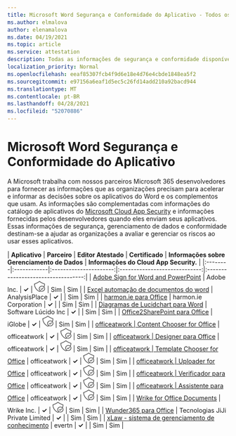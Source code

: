 ```yaml
---
title: Microsoft Word Segurança e Conformidade do Aplicativo - Todos os Aplicativos
ms.author: elmalova
author: elenamalova
ms.date: 04/19/2021
ms.topic: article
ms.service: attestation
description: Todas as informações de segurança e conformidade disponíveis para todos os Microsoft Word aplicativos.
localization_priority: Normal
ms.openlocfilehash: eeaf85307fcb4f9d6e18e4d76e4cbde1848ea5f2
ms.sourcegitcommit: e97156a6eaf1d5ec5c26fd14add210a92bacd944
ms.translationtype: MT
ms.contentlocale: pt-BR
ms.lasthandoff: 04/28/2021
ms.locfileid: "52070886"
---
```

# <a name="microsoft-word-app-security-and-compliance"></a>Microsoft Word Segurança e Conformidade do Aplicativo

A Microsoft trabalha com nossos parceiros Microsoft 365 desenvolvedores para fornecer as informações que as organizações precisam para acelerar e informar as decisões sobre os aplicativos do Word e os complementos que usam. As informações são complementadas com informações do catálogo de aplicativos do [Microsoft Cloud App Security](https://www.microsoft.com/en-us/enterprise-mobility-security/cloud-app-security) e informações fornecidas pelos desenvolvedores quando eles enviam seus aplicativos. Essas informações de segurança, gerenciamento de dados e conformidade destinam-se a ajudar as organizações a avaliar e gerenciar os riscos ao usar esses aplicativos.

| **Aplicativo** | **Parceiro** | **Editor Atestado** | **Certificado** | **Informações sobre Gerenciamento de Dados** | **Informações do Cloud App Security.** |
|:--------|:------------|:----------------------:|:-----------------------------:|:----------------------------------:|
| [Adobe Sign for Word and PowerPoint](./adobe-inc-sign-for-word-and-powerpoint.md) | Adobe Inc. | **✓** | <img alt="Certified application badge" src="../media/certified-badge.png" height="25" width="25" /> | Sim | Sim |
| [Excel automação de documentos do word](./analysisplace-excel-to-word-document-automation.md) | AnalysisPlace | **✓** |  | Sim | Sim |
| [harmon.ie para Office](./harmonie-corporation-for-office.md) | harmon.ie Corporation | **✓** |  | Sim | Sim |
| [Diagramas de Lucidchart para Word](./lucid-software-inc-lucidchart-diagrams-for-word.md) | Software Lúcido Inc | **✓** |  | Sim | Sim |
| [Office2SharePoint para Office](./iglobe-office2sharepoint-for-office.md) | iGlobe | **✓** | <img alt="Certified application badge" src="../media/certified-badge.png" height="25" width="25" /> | Sim | Sim |
| [officeatwork | Content Chooser for Office](./officeatwork-officeatworkcontent-chooser-for-office.md) | officeatwork | **✓** | <img alt="Certified application badge" src="../media/certified-badge.png" height="25" width="25" /> | Sim | Sim |
| [officeatwork | Designer para Office](./officeatwork-officeatworkdesigner-for-office.md) | officeatwork | **✓** | <img alt="Certified application badge" src="../media/certified-badge.png" height="25" width="25" /> | Sim | Sim |
| [officeatwork | Template Chooser for Office](./officeatwork-officeatworktemplate-chooser-for-office.md) | officeatwork | **✓** | <img alt="Certified application badge" src="../media/certified-badge.png" height="25" width="25" /> | Sim | Sim |
| [officeatwork | Uploader for Office](./officeatwork-officeatworkuploader-for-office.md) | officeatwork | **✓** | <img alt="Certified application badge" src="../media/certified-badge.png" height="25" width="25" /> | Sim | Sim |
| [officeatwork | Verificador para Office](./officeatwork-officeatworkverifier-for-office.md) | officeatwork | **✓** | <img alt="Certified application badge" src="../media/certified-badge.png" height="25" width="25" /> | Sim | Sim |
| [officeatwork | Assistente para Office](./officeatwork-officeatworkwizard-for-office.md) | officeatwork | **✓** | <img alt="Certified application badge" src="../media/certified-badge.png" height="25" width="25" /> | Sim | Sim |
| [Wrike for Office Documents](./wrike-inc-for-office-documents.md) | Wrike Inc. | **✓** | <img alt="Certified application badge" src="../media/certified-badge.png" height="25" width="25" /> | Sim | Sim |
| [Wunder365 para Office](./jiji-technologies-private-limited-wunder365-for-office.md) | Tecnologias JiJi Private Limited | **✓** |  | Sim | Sim |
| [xLaw - sistema de gerenciamento de conhecimento](./evertn-xlaw-knowledge-management-system.md) | evertn | **✓** |  | Sim | Sim |
